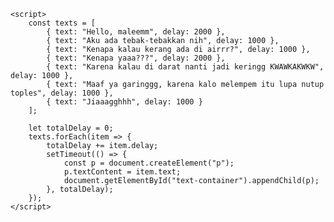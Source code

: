 <!DOCTYPE html>
<html lang="en">
<head>
    <meta charset="UTF-8">
    <meta name="viewport" content="width=device-width, initial-scale=1.0">
    <title>Tebakan Malam</title>
</head>
<body>
    <div id="text-container"></div>

    <script>
        const texts = [
            { text: "Hello, maleemm", delay: 2000 },
            { text: "Aku ada tebak-tebakkan nih", delay: 1000 },
            { text: "Kenapa kalau kerang ada di airrr?", delay: 1000 },
            { text: "Kenapa yaaa???", delay: 2000 },
            { text: "Karena kalau di darat nanti jadi keringg KWAWKAKWKW", delay: 1000 },
            { text: "Maaf ya garinggg, karena kalo melempem itu lupa nutup toples", delay: 1000 },
            { text: "Jiaaagghhh", delay: 1000 }
        ];

        let totalDelay = 0;
        texts.forEach(item => {
            totalDelay += item.delay;
            setTimeout(() => {
                const p = document.createElement("p");
                p.textContent = item.text;
                document.getElementById("text-container").appendChild(p);
            }, totalDelay);
        });
    </script>
</body>
</html>

